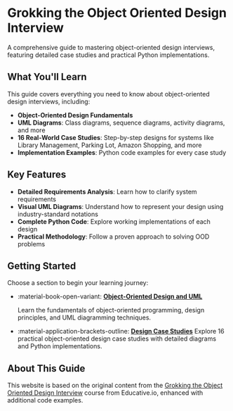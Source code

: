 # Grokking the Object Oriented Design Interview

A comprehensive guide to mastering object-oriented design interviews, featuring detailed case studies and practical Python implementations.

## What You'll Learn

This guide covers everything you need to know about object-oriented design interviews, including:

- **Object-Oriented Design Fundamentals**
- **UML Diagrams**: Class diagrams, sequence diagrams, activity diagrams, and more
- **16 Real-World Case Studies**: Step-by-step designs for systems like Library Management, Parking Lot, Amazon Shopping, and more
- **Implementation Examples**: Python code examples for every case study

## Key Features

- **Detailed Requirements Analysis**: Learn how to clarify system requirements
- **Visual UML Diagrams**: Understand how to represent your design using industry-standard notations
- **Complete Python Code**: Explore working implementations of each design
- **Practical Methodology**: Follow a proven approach to solving OOD problems

## Getting Started

Choose a section to begin your learning journey:

<div class="grid cards" markdown>

- :material-book-open-variant: **[Object-Oriented Design and UML](oop-fundamentals/index.md)**

  Learn the fundamentals of object-oriented programming, design principles, and UML diagramming techniques.

- :material-application-brackets-outline: **[Design Case Studies](case-studies/index.md)**
  Explore 16 practical object-oriented design case studies with detailed diagrams and Python implementations.

</div>

## About This Guide

This website is based on the original content from the [Grokking the Object Oriented Design Interview](https://www.educative.io/courses/grokking-the-object-oriented-design-interview) course from Educative.io, enhanced with additional code examples.
